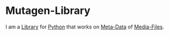 # Mutagen-Library

I am a [Library](250000016.md) for [Python](9010003.md) that works on [Meta-Data](60118.md) of [Media-Files](30000000.md).